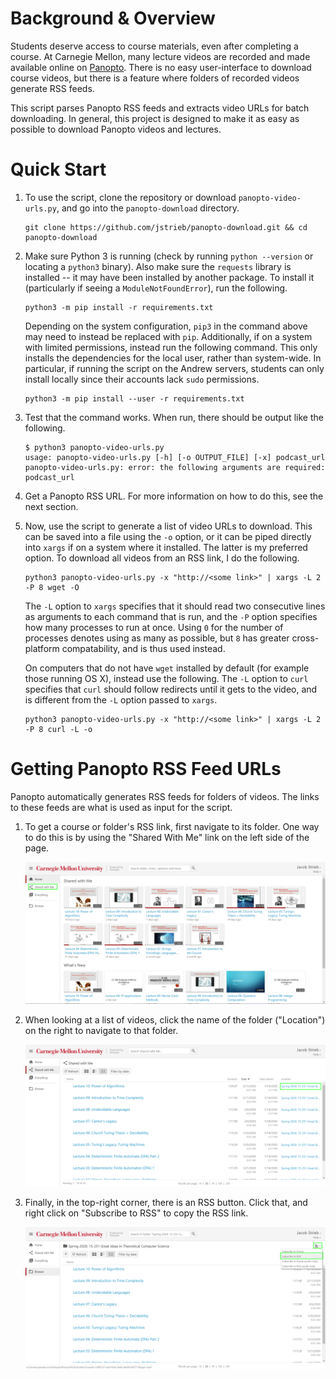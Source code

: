 # Background & Overview

Students deserve access to course materials, even after completing a course. At
Carnegie Mellon, many lecture videos are recorded and made available online on
[Panopto](https://www.panopto.com/). There is no easy user-interface to
download course videos, but there is a feature where folders of recorded videos
generate RSS feeds.

This script parses Panopto RSS feeds and extracts video URLs for batch
downloading. In general, this project is designed to make it as easy as possible
to download Panopto videos and lectures.


# Quick Start

1. To use the script, clone the repository or download `panopto-video-urls.py`,
   and go into the `panopto-download` directory.

    ```
    git clone https://github.com/jstrieb/panopto-download.git && cd panopto-download
    ```

2. Make sure Python 3 is running (check by running `python --version` or
   locating a `python3` binary). Also make sure the `requests` library is
   installed -- it may have been installed by another package. To install it
   (particularly if seeing a `ModuleNotFoundError`), run the following.

    ```
    python3 -m pip install -r requirements.txt
    ```

    Depending on the system configuration, `pip3` in the command above may need
    to instead be replaced with `pip`. Additionally, if on a system with
    limited permissions, instead run the following command. This only installs
    the dependencies for the local user, rather than system-wide. In
    particular, if running the script on the Andrew servers, students can only
    install locally since their accounts lack `sudo` permissions.

    ```
    python3 -m pip install --user -r requirements.txt
    ```

3. Test that the command works. When run, there should be output like the
   following.

    ```
    $ python3 panopto-video-urls.py
    usage: panopto-video-urls.py [-h] [-o OUTPUT_FILE] [-x] podcast_url
    panopto-video-urls.py: error: the following arguments are required: podcast_url
    ```

4. Get a Panopto RSS URL. For more information on how to do this, see the next
   section.

5. Now, use the script to generate a list of video URLs to download. This can
   be saved into a file using the `-o` option, or it can be piped directly into
   `xargs` if on a system where it installed. The latter is my preferred option.
   To download all videos from an RSS link, I do the following.

    ```
    python3 panopto-video-urls.py -x "http://<some link>" | xargs -L 2 -P 8 wget -O
    ```

   The `-L` option to `xargs` specifies that it should read two consecutive
   lines as arguments to each command that is run, and the `-P` option
   specifies how many processes to run at once. Using `0` for the number of
   processes denotes using as many as possible, but `8` has greater
   cross-platform compatability, and is thus used instead.

   On computers that do not have `wget` installed by default (for example those
   running OS X), instead use the following. The `-L` option to `curl`
   specifies that `curl` should follow redirects until it gets to the video,
   and is different from the `-L` option passed to `xargs`.

    ```
    python3 panopto-video-urls.py -x "http://<some link>" | xargs -L 2 -P 8 curl -L -o
    ```


# Getting Panopto RSS Feed URLs

Panopto automatically generates RSS feeds for folders of videos. The links to
these feeds are what is used as input for the script.

1. To get a course or folder's RSS link, first navigate to its folder. One way
   to do this is by using the "Shared With Me" link on the left side of the
   page.

   ![Step 1](doc/step-1.png?raw=true "Step 1")

2. When looking at a list of videos, click the name of the folder ("Location")
   on the right to navigate to that folder.

   ![Step 2](doc/step-2.png?raw=true "Step 2")

3. Finally, in the top-right corner, there is an RSS button. Click that, and
   right click on "Subscribe to RSS" to copy the RSS link.

   ![Step 3](doc/step-3.png?raw=true "Step 3")

